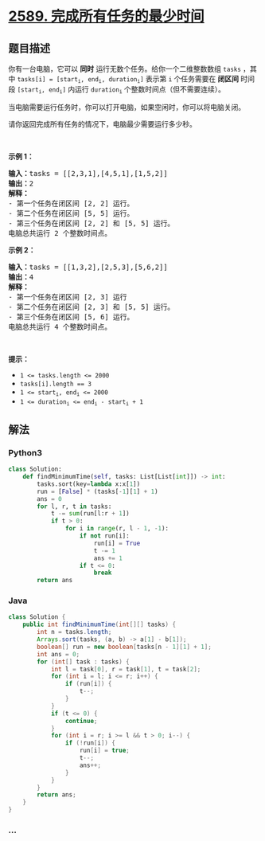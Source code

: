 # [2589. 完成所有任务的最少时间](https://leetcode-cn.com/problems/minimum-time-to-complete-all-tasks)



## 题目描述

<!-- 这里写题目描述 -->

<p>你有一台电脑，它可以 <strong>同时</strong>&nbsp;运行无数个任务。给你一个二维整数数组&nbsp;<code>tasks</code>&nbsp;，其中&nbsp;<code>tasks[i] = [start<sub>i</sub>, end<sub>i</sub>, duration<sub>i</sub>]</code>&nbsp;表示第&nbsp;<code>i</code>&nbsp;个任务需要在 <strong>闭区间</strong>&nbsp;时间段&nbsp;<code>[start<sub>i</sub>, end<sub>i</sub>]</code>&nbsp;内运行&nbsp;<code>duration<sub>i</sub></code>&nbsp;个整数时间点（但不需要连续）。</p>

<p>当电脑需要运行任务时，你可以打开电脑，如果空闲时，你可以将电脑关闭。</p>

<p>请你返回完成所有任务的情况下，电脑最少需要运行多少秒。</p>

<p>&nbsp;</p>

<p><strong>示例 1：</strong></p>

<pre><b>输入：</b>tasks = [[2,3,1],[4,5,1],[1,5,2]]
<b>输出：</b>2
<b>解释：</b>
- 第一个任务在闭区间 [2, 2] 运行。
- 第二个任务在闭区间 [5, 5] 运行。
- 第三个任务在闭区间 [2, 2] 和 [5, 5] 运行。
电脑总共运行 2 个整数时间点。
</pre>

<p><strong>示例 2：</strong></p>

<pre><b>输入：</b>tasks = [[1,3,2],[2,5,3],[5,6,2]]
<b>输出：</b>4
<b>解释：</b>
- 第一个任务在闭区间 [2, 3] 运行
- 第二个任务在闭区间 [2, 3] 和 [5, 5] 运行。
- 第三个任务在闭区间 [5, 6] 运行。
电脑总共运行 4 个整数时间点。
</pre>

<p>&nbsp;</p>

<p><strong>提示：</strong></p>

<ul>
	<li><code>1 &lt;= tasks.length &lt;= 2000</code></li>
	<li><code>tasks[i].length == 3</code></li>
	<li><code>1 &lt;= start<sub>i</sub>, end<sub>i</sub> &lt;= 2000</code></li>
	<li><code>1 &lt;= duration<sub>i</sub> &lt;= end<sub>i</sub> - start<sub>i</sub> + 1 </code></li>
</ul>


## 解法

<!-- 这里可写通用的实现逻辑 -->

<!-- tabs:start -->

### **Python3**

<!-- 这里可写当前语言的特殊实现逻辑 -->

```python
class Solution:
    def findMinimumTime(self, tasks: List[List[int]]) -> int:
        tasks.sort(key=lambda x:x[1])
        run = [False] * (tasks[-1][1] + 1)
        ans = 0
        for l, r, t in tasks:
            t -= sum(run[l:r + 1])
            if t > 0:
                for i in range(r, l - 1, -1):
                    if not run[i]:
                        run[i] = True
                        t -= 1
                        ans += 1
                    if t <= 0:
                        break
        return ans
```

### **Java**

<!-- 这里可写当前语言的特殊实现逻辑 -->

```java
class Solution {
    public int findMinimumTime(int[][] tasks) {
        int n = tasks.length;
        Arrays.sort(tasks, (a, b) -> a[1] - b[1]);
        boolean[] run = new boolean[tasks[n - 1][1] + 1];
        int ans = 0;
        for (int[] task : tasks) {
            int l = task[0], r = task[1], t = task[2];
            for (int i = l; i <= r; i++) {
                if (run[i]) {
                    t--;
                }
            }
            if (t <= 0) {
                continue;
            }
            for (int i = r; i >= l && t > 0; i--) {
                if (!run[i]) {
                    run[i] = true;
                    t--;
                    ans++;
                }
            }
        }
        return ans;
    }
}
```

### **...**

```

```

<!-- tabs:end -->
